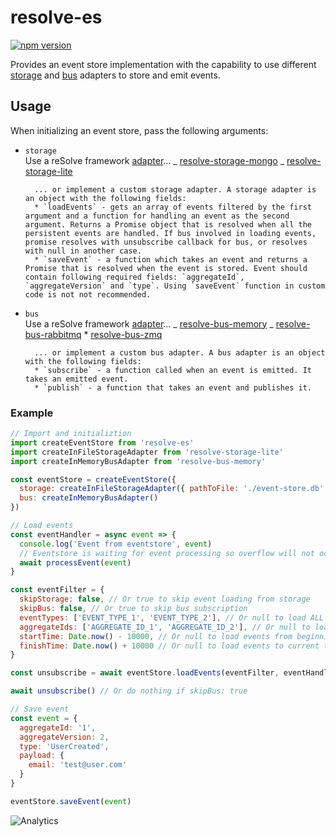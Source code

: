 # **resolve-es**

[![npm version](https://badge.fury.io/js/resolve-es.svg)](https://badge.fury.io/js/resolve-es)

Provides an event store implementation with the capability to use different [storage](../storage-adapters) and [bus](../bus-adapters) adapters to store and emit events.

## Usage

When initializing an event store, pass the following arguments:

- `storage`  
   Use a reSolve framework [adapter](../storage-adapters)...
  _ [resolve-storage-mongo](../storage-adapters/resolve-storage-mongo)
  _ [resolve-storage-lite](../storage-adapters/resolve-storage-lite)

      	... or implement a custom storage adapter. A storage adapter is an object with the following fields:
      	* `loadEvents` - gets an array of events filtered by the first argument and a function for handling an event as the second argument. Returns a Promise object that is resolved when all the persistent events are handled. If bus involved in loading events, promise resolves with unsubscribe callback for bus, or resolves with null in another case.
      	* `saveEvent` - a function which takes an event and returns a Promise that is resolved when the event is stored. Event should contain following required fields: `aggregateId`, `aggregateVersion` and `type`. Using `saveEvent` function in custom code is not not recommended.

* `bus`  
   Use a reSolve framework [adapter](../bus-adapters)...
  _ [resolve-bus-memory](../bus-adapters/resolve-bus-memory)
  _ [resolve-bus-rabbitmq](../bus-adapters/resolve-bus-rabbitmq) \* [resolve-bus-zmq](../bus-adapters/resolve-bus-zmq)

      	... or implement a custom bus adapter. A bus adapter is an object with the following fields:
      	* `subscribe` - a function called when an event is emitted. It takes an emitted event.
      	* `publish` - a function that takes an event and publishes it.

### Example

```js
// Import and initializtion
import createEventStore from 'resolve-es'
import createInFileStorageAdapter from 'resolve-storage-lite'
import createInMemoryBusAdapter from 'resolve-bus-memory'

const eventStore = createEventStore({
  storage: createInFileStorageAdapter({ pathToFile: './event-store.db' }),
  bus: createInMemoryBusAdapter()
})

// Load events
const eventHandler = async event => {
  console.log('Event from eventstore', event)
  // Eventstore is waiting for event processing so overflow will not occur
  await processEvent(event)
}

const eventFilter = {
  skipStorage: false, // Or true to skip event loading from storage
  skipBus: false, // Or true to skip bus subscription
  eventTypes: ['EVENT_TYPE_1', 'EVENT_TYPE_2'], // Or null to load ALL event types
  aggregateIds: ['AGGREGATE_ID_1', 'AGGREGATE_ID_2'], // Or null to load ALL aggregate ids
  startTime: Date.now() - 10000, // Or null to load events from beginnig of time
  finishTime: Date.now() + 10000 // Or null to load events to current time
}

const unsubscribe = await eventStore.loadEvents(eventFilter, eventHandler)

await unsubscribe() // Or do nothing if skipBus: true

// Save event
const event = {
  aggregateId: '1',
  aggregateVersion: 2,
  type: 'UserCreated',
  payload: {
    email: 'test@user.com'
  }
}

eventStore.saveEvent(event)
```

![Analytics](https://ga-beacon.appspot.com/UA-118635726-1/packages-resolve-es-readme?pixel)
